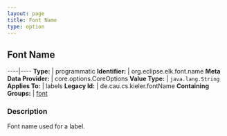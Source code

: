 ```yaml
---
layout: page
title: Font Name
type: option
---
```

## Font Name

----|----
**Type:** | programmatic
**Identifier:** | org.eclipse.elk.font.name
**Meta Data Provider:** | core.options.CoreOptions
**Value Type:** | `java.lang.String`
**Applies To:** | labels
**Legacy Id:** | de.cau.cs.kieler.fontName
**Containing Groups:** | [font](org-eclipse-elk-font)

### Description

Font name used for a label.
